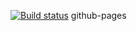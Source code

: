 [![Build status](https://ci.appveyor.com/api/projects/status/0x2n6bm6pjeknsl9?svg=true)](https://ci.appveyor.com/project/AlenaKarpolenko/dnd)
github-pages 
